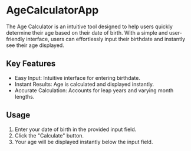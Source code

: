 # AgeCalculatorApp
The Age Calculator is an intuitive tool designed to help users quickly determine their age based on their date of birth. With a simple and user-friendly interface, users can effortlessly input their birthdate and instantly see their age displayed. 

## Key Features
* Easy Input: Intuitive interface for entering birthdate.
* Instant Results: Age is calculated and displayed instantly.
* Accurate Calculation: Accounts for leap years and varying month lengths.

## Usage
1. Enter your date of birth in the provided input field.
2. Click the "Calculate" button.
3. Your age will be displayed instantly below the input field.
